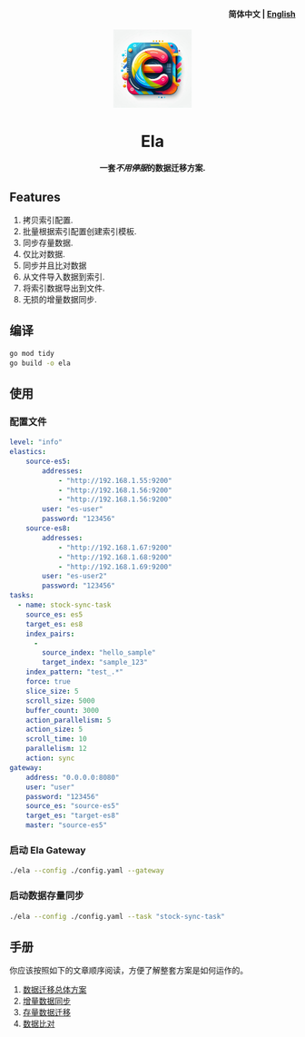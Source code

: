 <h4 align="right"><strong>简体中文</strong> | <a href="https://github.com/CharellKing/ela/blob/master/README.md">English</a></h4>
<p align="center">
    <img src=./logo.png width=138/>
</p>
<h1 align="center">Ela</h1>
<p align="center"><strong>一套<em>不用停服</em>的数据迁移方案.</strong></p>


## Features
1. 拷贝索引配置.
2. 批量根据索引配置创建索引模板.
3. 同步存量数据.
4. 仅比对数据.
5. 同步并且比对数据
6. 从文件导入数据到索引.
7. 将索引数据导出到文件.
8. 无损的增量数据同步.

## 编译

```bash
go mod tidy
go build -o ela
```

## 使用

### 配置文件

```yaml
level: "info"
elastics:
    source-es5:
        addresses:
            - "http://192.168.1.55:9200"
            - "http://192.168.1.56:9200"
            - "http://192.168.1.56:9200"
        user: "es-user"
        password: "123456"
    source-es8:
        addresses:
            - "http://192.168.1.67:9200"
            - "http://192.168.1.68:9200"
            - "http://192.168.1.69:9200"
        user: "es-user2"
        password: "123456"
tasks:
  - name: stock-sync-task
    source_es: es5
    target_es: es8
    index_pairs:
      -
        source_index: "hello_sample"
        target_index: "sample_123"
    index_pattern: "test_.*"
    force: true
    slice_size: 5
    scroll_size: 5000
    buffer_count: 3000
    action_parallelism: 5
    action_size: 5
    scroll_time: 10
    parallelism: 12
    action: sync
gateway:
    address: "0.0.0.0:8080"
    user: "user"
    password: "123456"
    source_es: "source-es5"
    target_es: "target-es8"
    master: "source-es5"
```


### 启动 Ela Gateway

```bash
./ela --config ./config.yaml --gateway
```

### 启动数据存量同步

```bash
./ela --config ./config.yaml --task "stock-sync-task"
```

## 手册

你应该按照如下的文章顺序阅读，方便了解整套方案是如何运作的。

1. [数据迁移总体方案](manual%2Fcn%2F01-Elasticsearch%20%E6%95%B0%E6%8D%AE%E8%BF%81%E7%A7%BB%E6%80%BB%E4%BD%93%E6%96%B9%E6%A1%88.md)
2. [增量数据同步](manual%2Fcn%2F02-%E5%A2%9E%E9%87%8F%E6%95%B0%E6%8D%AE%E5%90%8C%E6%AD%A5.md)
3. [存量数据迁移](manual%2Fcn%2F03-%E5%AD%98%E9%87%8F%E6%95%B0%E6%8D%AE%E8%BF%81%E7%A7%BB.md)
4. [数据比对](manual%2Fcn%2F04-%E6%95%B0%E6%8D%AE%E6%AF%94%E5%AF%B9.md)


